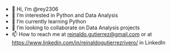 - 👋 Hi, I’m @rey2306
- 👀 I’m interested in Python and Data Analysis
- 🌱 I’m currently learning Python 
- 💞️ I’m looking to collaborate on Data Analysis projects
- 📫 How to reach me at reinaldo.gutierrez@gmail.com or at https://www.linkedin.com/in/reinaldogutierrezrivero/ in LinkedIn

<!---
rey2306/rey2306 is a ✨ special ✨ repository because its `README.md` (this file) appears on your GitHub profile.
You can click the Preview link to take a look at your changes.
--->
